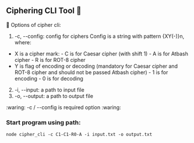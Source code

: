 ## Ciphering CLI Tool :floppy_disk:

:paperclip: Options of cipher cli:

1.    -c, --config: config for ciphers Config is a string with pattern {XY(-)}n, where:

- X is a cipher mark:
       - C is for Caesar cipher (with shift 1)
       - A is for Atbash cipher
       - R is for ROT-8 cipher
- Y is flag of encoding or decoding (mandatory for Caesar cipher and ROT-8 cipher and should not be passed Atbash cipher)
       - 1 is for encoding
       - 0 is for decoding
2. -i, --input: a path to input file
3. -o, --output: a path to output file

:waring: -c / --config is required option :waring:

### Start program using path:
```
node cipher_cli -c C1-C1-R0-A -i input.txt -o output.txt
```

